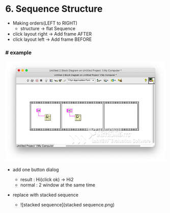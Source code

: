 # 6. Sequence Structure

- Making orders(LEFT to RIGHT)
  - structure -> flat Sequence
- click layout right -> Add frame AFTER 
-  click layout left -> Add frame BEFORE 



### # example

![example_sequence](example_sequence.png)

- add one button dialog 

  - result : Hi(click ok) -> Hi2
  - normal : 2 window at the same time 

- replace with stacked sequence

  - ![stacked sequence](stacked sequence.png)
